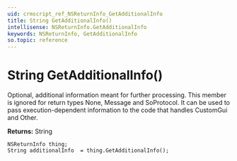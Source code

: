 ```yaml
---
uid: crmscript_ref_NSReturnInfo_GetAdditionalInfo
title: String GetAdditionalInfo()
intellisense: NSReturnInfo.GetAdditionalInfo
keywords: NSReturnInfo, GetAdditionalInfo
so.topic: reference
---
```


# String GetAdditionalInfo()

Optional, additional information meant for further processing. This member is ignored for return types None, Message and SoProtocol. It can be used to pass execution-dependent information to the code that handles CustomGui and Other.

**Returns:** String

```crmscript
NSReturnInfo thing;
String additionalInfo  = thing.GetAdditionalInfo();
```

